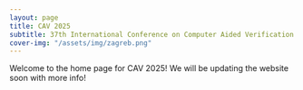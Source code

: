 ```yaml
---
layout: page
title: CAV 2025
subtitle: 37th International Conference on Computer Aided Verification
cover-img: "/assets/img/zagreb.png"
---
```


Welcome to the home page for CAV 2025! We will be updating the website soon with more info!